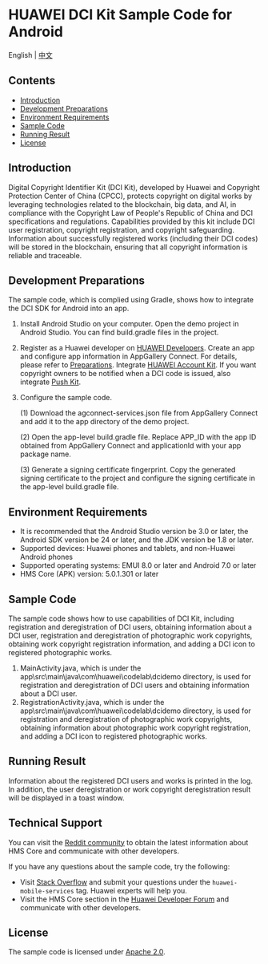 # HUAWEI DCI Kit Sample Code for Android

English | [中文](README_ZH.md)

## Contents

* [Introduction](#introduction)
* [Development Preparations](#development-preparations)
* [Environment Requirements](#environment-requirements)
* [Sample Code](#sample-code)
* [Running Result](#running-result)
* [License](#license)

Introduction
------------

Digital Copyright Identifier Kit (DCI Kit), developed by Huawei and Copyright Protection Center of China (CPCC), protects copyright on digital works by leveraging technologies related to the blockchain, big data, and AI, in compliance with the Copyright Law of People's Republic of China and DCI specifications and regulations. Capabilities provided by this kit include DCI user registration, copyright registration, and copyright safeguarding. Information about successfully registered works (including their DCI codes) will be stored in the blockchain, ensuring that all copyright information is reliable and traceable. 
## Development Preparations

The sample code, which is complied using Gradle, shows how to integrate the DCI SDK for Android into an app.  

1. Install Android Studio on your computer. Open the demo project in Android Studio. You can find build.gradle files in the project.

2. Register as a Huawei developer on [HUAWEI Developers](https://developer.huawei.com/consumer/en/). Create an app and configure app information in AppGallery Connect. For details, please refer to [Preparations](https://developer.huawei.com/consumer/en/doc/development/HMSCore-Guides/config-agc-0000001050196065). Integrate [HUAWEI Account Kit](https://developer.huawei.com/consumer/en/hms/huawei-accountkit). If you want copyright owners to be notified when a DCI code is issued, also integrate [Push Kit](https://developer.huawei.com/consumer/en/hms/huawei-pushkit). 

3. Configure the sample code.

   (1) Download the agconnect-services.json file from AppGallery Connect and add it to the app directory of the demo project.

   (2) Open the app-level build.gradle file. Replace APP_ID with the app ID obtained from AppGallery Connect and applicationId with your app package name.

   (3) Generate a signing certificate fingerprint. Copy the generated signing certificate to the project and configure the signing certificate in the app-level build.gradle file.

## Environment Requirements

- It is recommended that the Android Studio version be 3.0 or later, the Android SDK version be 24 or later, and the JDK version be 1.8 or later.
- Supported devices: Huawei phones and tablets, and non-Huawei Android phones
- Supported operating systems: EMUI 8.0 or later and Android 7.0 or later
- HMS Core (APK) version: 5.0.1.301 or later

## Sample Code

The sample code shows how to use capabilities of DCI Kit, including registration and deregistration of DCI users, obtaining information about a DCI user, registration and deregistration of photographic work copyrights, obtaining work copyright registration information, and adding a DCI icon to registered photographic works.

1. MainActivity.java, which is under the app\src\main\java\com\huawei\codelab\dcidemo directory, is used for registration and deregistration of DCI users and obtaining information about a DCI user.  
2. RegistrationActivity.java, which is under the app\src\main\java\com\huawei\codelab\dcidemo directory, is used for registration and deregistration of photographic work copyrights, obtaining information about photographic work copyright registration, and adding a DCI icon to registered photographic works.  

## Running Result

Information about the registered DCI users and works is printed in the log. In addition, the user deregistration or work copyright deregistration result will be displayed in a toast window. 

## Technical Support

You can visit the [Reddit community](https://www.reddit.com/r/HuaweiDevelopers/) to obtain the latest information about HMS Core and communicate with other developers. 

If you have any questions about the sample code, try the following:

- Visit [Stack Overflow](https://stackoverflow.com/questions/tagged/huawei-mobile-services) and submit your questions under the `huawei-mobile-services` tag. Huawei experts will help you.
- Visit the HMS Core section in the [Huawei Developer Forum](https://forums.developer.huawei.com/forumPortal/en/forum/hms-core) and communicate with other developers.

## License

The sample code is licensed under [Apache 2.0](http://www.apache.org/licenses/LICENSE-2.0).
